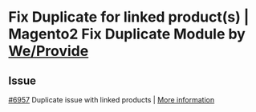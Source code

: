 # Fix Duplicate for linked product(s) | Magento2 Fix Duplicate Module by [We/Provide](https://www.weprovide.com/)

## Issue
[#6957](https://github.com/magento/magento2/issues/6764) Duplicate issue with linked products | [More information](https://github.com/magento/magento2/issues/6764)
